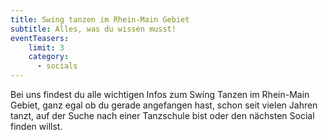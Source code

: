 ```yaml
---
title: Swing tanzen im Rhein-Main Gebiet
subtitle: Alles, was du wissen musst!
eventTeasers:
    limit: 3
    category:
      - socials
---
```


Bei uns findest du alle wichtigen Infos zum Swing Tanzen im Rhein-Main Gebiet, ganz egal ob du gerade angefangen hast, schon seit vielen Jahren tanzt, auf der Suche nach einer Tanzschule bist oder den nächsten Social finden willst.
